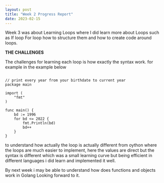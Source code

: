 ```yaml
---
layout: post
title: "Week 2 Progress Report"
date: 2023-02-15
---
```



Week 3 was about Learning Loops where I did learn more about Loops such as If loop For loop how to structure them and how to create code around loops.

**THE CHALLENGES**

The challenges for learning each loop is how exactly the syntax work. for example in the example below

```

// print every year from your birthdate to current year
package main

import (
	"fmt"
)

func main() {
	bd := 1996
	for bd <= 2022 {
		fmt.Println(bd)
		bd++
	}
}

```

to understand how actually the loop is actually different from oython where the loops are much easier to implement, here the values are direct but the syntax is different which was a small learning curve but being efficient in different languages i did learn and implemented it well.

By next week i may be able to understand how does functions and objects work in Golang Looking forward to it.
